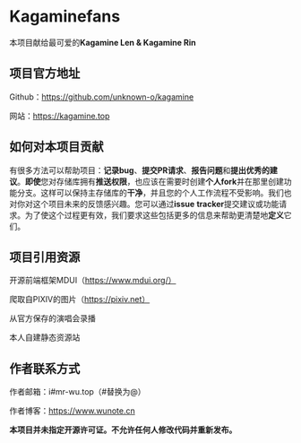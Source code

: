 # Kagaminefans

本项目献给最可爱的**Kagamine Len & Kagamine Rin**

## 项目官方地址

Github：https://github.com/unknown-o/kagamine

网站：https://kagamine.top

## 如何对本项目贡献

有很多方法可以帮助项目：**记录bug**、**提交PR请求**、**报告问题**和**提出优秀的建议**。**即使**您对存储库拥有**推送权限**，也应该在需要时创建**个人fork**并在那里创建功能分支。这样可以保持主存储库的**干净**，并且您的个人工作流程不受影响。我们也对你对这个项目未来的反馈感兴趣。您可以通过**issue** **tracker**提交建议或功能请求。为了使这个过程更有效，我们要求这些包括更多的信息来帮助更清楚地**定义**它们。

## 项目引用资源

开源前端框架MDUI（https://www.mdui.org/）

爬取自PIXIV的图片（https://pixiv.net）

从官方保存的演唱会录播

本人自建静态资源站

## 作者联系方式

作者邮箱：i#mr-wu.top（#替换为@）

作者博客：https://www.wunote.cn



**本项目并未指定开源许可证。不允许任何人修改代码并重新发布。**


